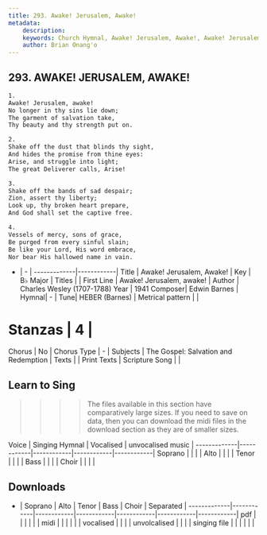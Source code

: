 ```yaml
---
title: 293. Awake! Jerusalem, Awake!
metadata:
    description: 
    keywords: Church Hymnal, Awake! Jerusalem, Awake!, Awake! Jerusalem, awake!, 
    author: Brian Onang'o
---
```



## 293. AWAKE! JERUSALEM, AWAKE!

```txt
1.
Awake! Jerusalem, awake! 
No longer in thy sins lie down; 
The garment of salvation take, 
Thy beauty and thy strength put on. 

2.
Shake off the dust that blinds thy sight, 
And hides the promise from thine eyes: 
Arise, and struggle into light; 
The great Deliverer calls, Arise! 

3.
Shake off the bands of sad despair; 
Zion, assert thy liberty; 
Look up, thy broken heart prepare, 
And God shall set the captive free. 

4.
Vessels of mercy, sons of grace, 
Be purged from every sinful slain; 
Be like your Lord, His word embrace, 
Nor bear His hallowed name in vain.
```

- |   -  |
-------------|------------|
Title | Awake! Jerusalem, Awake! |
Key | B♭ Major |
Titles |  |
First Line | Awake! Jerusalem, awake! |
Author | Charles Wesley (1707-1788)
Year | 1941
Composer| Edwin Barnes |
Hymnal|  - |
Tune| HEBER (Barnes) |
Metrical pattern | |
# Stanzas | 4 |
Chorus | No |
Chorus Type | - |
Subjects | The Gospel: Salvation and Redemption |
Texts |  |
Print Texts | 
Scripture Song |  |
  
## Learn to Sing

>>>> The files available in this section have comparatively large sizes. If you need to save on data, then you can download the midi files in the download section as they are of smaller sizes.

Voice |  Singing Hymnal | Vocalised | unvocalised music |
-------------|------------|------------|------------|------------|
Soprano | | | |
Alto | | | |
Tenor | | | |
Bass | | | |
Choir | | | |

## Downloads

- |  Soprano | Alto | Tenor | Bass | Choir | Separated |
-------------|------------|------------|------------|------------|------------|------------|
pdf | | | | | |
midi | | | | | |
vocalised | | | |
unvolcalised | | | |
singing file | | | | | |
  